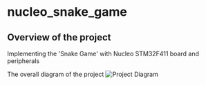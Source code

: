 # nucleo_snake_game

## Overview of the project

Implementing the 'Snake Game' with Nucleo STM32F411 board and peripherals

The overall diagram of the project
![Project Diagram](~/Dropbox/수업/18-2/emb/hw/finalproject/overall_image.png)

